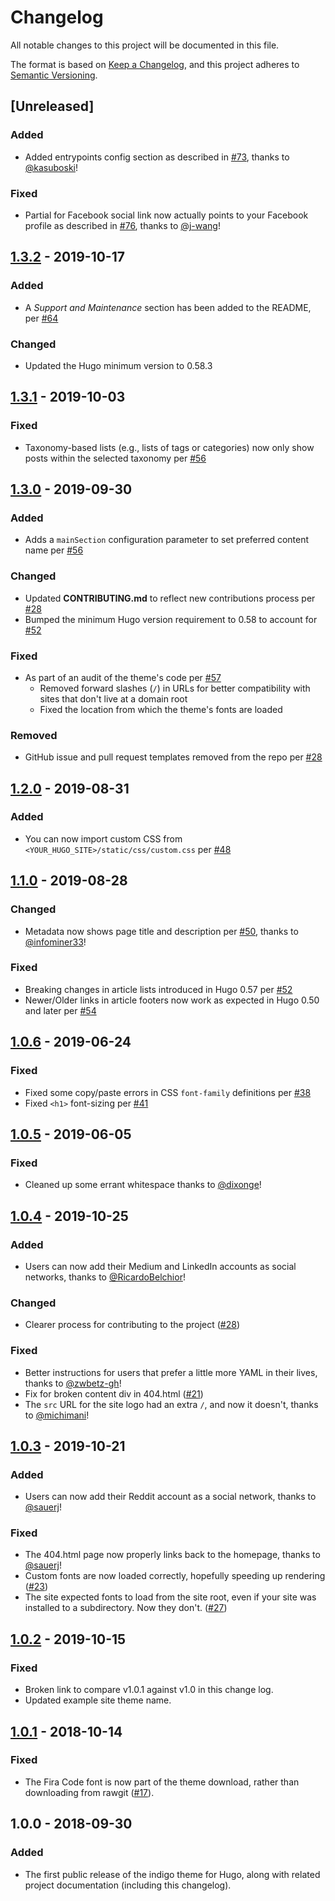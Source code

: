 # Changelog

All notable changes to this project will be documented in this file.

The format is based on [Keep a Changelog](https://keepachangelog.com/en/1.0.0/),
and this project adheres to [Semantic Versioning](https://semver.org/spec/v2.0.0.html).

## [Unreleased]

### Added

- Added entrypoints config section as described in [#73](https://github.com/AngeloStavrow/indigo/issues/73), thanks to [@kasuboski](https://github.com/kasuboski)!

### Fixed

- Partial for Facebook social link now actually points to your Facebook profile as described in [#76](https://github.com/AngeloStavrow/indigo/issues/76), thanks to [@j-wang](https://github.com/j-wang)!

## [1.3.2] - 2019-10-17

### Added

- A _Support and Maintenance_ section has been added to the README, per [#64](https://github.com/AngeloStavrow/indigo/issues/64)

### Changed

- Updated the Hugo minimum version to 0.58.3

## [1.3.1] - 2019-10-03

### Fixed

- Taxonomy-based lists (e.g., lists of tags or categories) now only show posts within the selected taxonomy per [#56](https://github.com/AngeloStavrow/indigo/issues/56)

## [1.3.0] - 2019-09-30

### Added

- Adds a `mainSection` configuration parameter to set preferred content name per [#56](https://github.com/AngeloStavrow/indigo/issues/56)

### Changed

- Updated **CONTRIBUTING.md** to reflect new contributions process per [#28](https://github.com/AngeloStavrow/indigo/issues/28)
- Bumped the minimum Hugo version requirement to 0.58 to account for [#52](https://github.com/AngeloStavrow/indigo/issues/52)

### Fixed

- As part of an audit of the theme's code per [#57](https://github.com/AngeloStavrow/indigo/issues/57)
  - Removed forward slashes (`/`) in URLs for better compatibility with sites that don't live at a domain root
  - Fixed the location from which the theme's fonts are loaded

### Removed

- GitHub issue and pull request templates removed from the repo per [#28](https://github.com/AngeloStavrow/indigo/issues/28)

## [1.2.0] - 2019-08-31

### Added

- You can now import custom CSS from `<YOUR_HUGO_SITE>/static/css/custom.css` per [#48](https://github.com/AngeloStavrow/indigo/issues/48)

## [1.1.0] - 2019-08-28

### Changed

- Metadata now shows page title and description per [#50](https://github.com/AngeloStavrow/indigo/issues/50), thanks to [@infominer33](https://github.com/infominer33)!

### Fixed

- Breaking changes in article lists introduced in Hugo 0.57 per [#52](https://github.com/AngeloStavrow/indigo/issues/52)
- Newer/Older links in article footers now work as expected in Hugo 0.50 and later per [#54](https://github.com/AngeloStavrow/indigo/issues/54)

## [1.0.6] - 2019-06-24

### Fixed

- Fixed some copy/paste errors in CSS `font-family` definitions per [#38](https://github.com/AngeloStavrow/indigo/issues/38)
- Fixed `<h1>` font-sizing per [#41](https://github.com/AngeloStavrow/indigo/issues/41)

## [1.0.5] - 2019-06-05

### Fixed

- Cleaned up some errant whitespace thanks to [@dixonge](https://github.com/dixonge)!

## [1.0.4] - 2019-10-25

### Added

- Users can now add their Medium and LinkedIn accounts as social networks, thanks to [@RicardoBelchior](https://github.com/RicardoBelchior)!

### Changed

- Clearer process for contributing to the project ([#28](https://github.com/AngeloStavrow/indigo/issues/28))

### Fixed

- Better instructions for users that prefer a little more YAML in their lives, thanks to [@zwbetz-gh](https://github.com/zwbetz-gh)!
- Fix for broken content div in 404.html ([#21](https://github.com/AngeloStavrow/indigo/issues/21))
- The `src` URL for the site logo had an extra `/`, and now it doesn't, thanks to [@michimani](https://github.com/michimani)!

## [1.0.3] - 2019-10-21

### Added

- Users can now add their Reddit account as a social network, thanks to [@sauerj](https://github.com/sauerj)!

### Fixed

- The 404.html page now properly links back to the homepage, thanks to [@sauerj](https://github.com/sauerj)!
- Custom fonts are now loaded correctly, hopefully speeding up rendering ([#23](https://github.com/AngeloStavrow/indigo/issues/23))
- The site expected fonts to load from the site root, even if your site was installed to a subdirectory. Now they don't. ([#27](https://github.com/AngeloStavrow/indigo/issues/27))

## [1.0.2] - 2019-10-15

### Fixed

- Broken link to compare v1.0.1 against v1.0 in this change log.
- Updated example site theme name.

## [1.0.1] - 2018-10-14

### Fixed

- The Fira Code font is now part of the theme download, rather than downloading from rawgit ([#17](https://github.com/AngeloStavrow/indigo/issues/17)).

## 1.0.0 - 2018-09-30

### Added

- The first public release of the indigo theme for Hugo, along with related project documentation (including this changelog).

<!-- [Unreleased]: https://github.com/AngeloStavrow/indigo/compare/v1.3.0...HEAD -->

[1.3.2]: https://github.com/AngeloStavrow/indigo/compare/v1.3.1...v1.3.2
[1.3.1]: https://github.com/AngeloStavrow/indigo/compare/v1.3.0...v1.3.1
[1.3.0]: https://github.com/AngeloStavrow/indigo/compare/v1.2.0...v1.3.0
[1.2.0]: https://github.com/AngeloStavrow/indigo/compare/v1.1.0...v1.2.0
[1.1.0]: https://github.com/AngeloStavrow/indigo/compare/v1.0.6...v1.1.0
[1.0.6]: https://github.com/AngeloStavrow/indigo/compare/v1.0.5...v1.0.6
[1.0.5]: https://github.com/AngeloStavrow/indigo/compare/v1.0.4...v1.0.5
[1.0.4]: https://github.com/AngeloStavrow/indigo/compare/v1.0.3...v1.0.4
[1.0.3]: https://github.com/AngeloStavrow/indigo/compare/v1.0.2...v1.0.3
[1.0.2]: https://github.com/AngeloStavrow/indigo/compare/v1.0.1...v1.0.2
[1.0.1]: https://github.com/AngeloStavrow/indigo/compare/v1.0...v1.0.1

